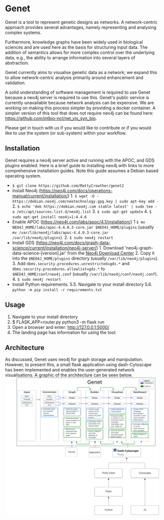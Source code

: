 # Genet

Genet is a tool to represent genetic designs as networks. A network-centric approach provides several advantages, namely representing and analysing complex systems.

Furthermore, knowledge graphs have been widely used in biological sciences and are used here as the basis for structuring input data. The addition of semantics allows for more complex control over the underlying data, e.g., the ability to arrange information into several layers of abstraction.

Genet currently aims to visualise genetic data as a network; we expand this to allow network-centric analysis primarily around enhancement and validation.

A solid understanding of software management is required to use Genet because a neo4j server is required to use this. Genet's public service is currently unavailable because network analysis can be expensive. We are working on making this process simpler by providing a docker container. A simpler version of this tool that does not require neo4j can be found here: https://github.com/intbio-ncl/net_vis_syn_bio.

Please get in touch with us if you would like to contribute or if you would like to use the system (or sub-system) within your workflow.

## Installation

Genet requires a neo4j server active and running with the APOC, and GDS plugins enabled. Here is a brief guide to installing neo4j with links to more comprehensive installation guides. Note this guide assumes a Debian based operating system.

 *  `$ git clone https://github.com/MattyCrowther/genet2`
 *   Install Neo4j (https://neo4j.com/docs/operations-manual/current/installation/)
		 1. `$ wget -O - https://debian.neo4j.com/neotechnology.gpg.key | sudo apt-key add -`
		 2. `$ echo 'deb https://debian.neo4j.com stable latest' | sudo tee -a /etc/apt/sources.list.d/neo4j.list`
		 3. `$ sudo apt-get update`
		 4. `$ sudo apt-get install neo4j=1:4.4.6`
 *  Enable APOC (https://neo4j.com/labs/apoc/4.1/installation/)
		 1 `$ mv NEO4J_HOME/labs/apoc-4.4.0.3-core.jar $NEO4J_HOME/plugins` (usually `mv /var/lib/neo4j/labs/apoc-4.4.0.3-core.jar /var/lib/neo4j/plugins`).
		 2. `$ sudo neo4j restart`
 *  Install GDS (https://neo4j.com/docs/graph-data-science/current/installation/neo4j-server/)
		 1. Download 'neo4j-graph-data-science-[version].jar' from the [Neo4j Download Center](https://neo4j.com/download-center/#algorithms)
		 2. Copy it into the `$NEO4J_HOME/plugins` directory (usually `/var/lib/neo4j/plugins`).
		 3. Add `dbms.security.procedures.unrestricted=gds.*` and `dbms.security.procedures.allowlist=gds.*` to `$NEO4J_HOME/conf/neo4j.conf` (usually `/var/lib/neo4j/conf/neo4j.conf`).
		 4. `$ sudo neo4j restart`
 *  Install Python requirements.
	 5.5. Navigate to your install directory
	 5.6. `python -m pip install -r requirements.txt`

## Usage

1.  Navigate to your install directory
2.  $ FLASK_APP=router.py python3 -m flask run
3.  Open a browser and enter: http://127.0.0.1:5000/
4.  The landing page has information for using the tool.

## Architecture

As discussed, Genet uses neo4j for graph storage and manipulation. However, to present this, a small flask application using dash-Cytoscape has been implemented and enables the user-generated network visualisations. A graphic of the architecture can be seen below.
![Alt text](assets/architecture.png "Architecture")